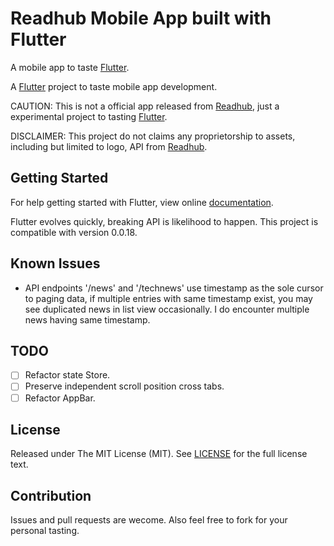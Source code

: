 # Readhub Mobile App built with Flutter

A mobile app to taste [Flutter].

A [Flutter] project to taste mobile app development.

CAUTION: This is not a official app released from [Readhub][], just a experimental project to tasting [Flutter][].

DISCLAIMER: This project do not claims any proprietorship to assets, including but limited to logo, API from [Readhub][].

## Getting Started

For help getting started with Flutter, view online [documentation](http://flutter.io/).

Flutter evolves quickly, breaking API is likelihood to happen. This project is compatible with version 0.0.18.

## Known Issues

* API endpoints '/news' and '/technews' use timestamp as the sole cursor to paging data,
  if multiple entries with same timestamp exist, you may see duplicated news in list view
  occasionally. I do encounter multiple news having same timestamp.

## TODO
- [ ] Refactor state Store.
- [ ] Preserve independent scroll position cross tabs.
- [ ] Refactor AppBar.

## License
Released under The MIT License (MIT). See [LICENSE](LICENSE) for the full license text.

## Contribution
Issues and pull requests are wecome. Also feel free to fork for your personal tasting.


[Readhub]: https://readhub.me/
[Flutter]: https://flutter.io/
